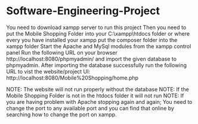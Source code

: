 # Software-Engineering-Project
 
You need to download xampp server to run this project
Then you need to put the Mobile Shopping Folder into your C:\xampp\htdocs folder or where every you have installed your xampp put the composer folder into the xampp folder
Start the Apache and MySql modules from the xampp control panel
Run the following URL on your browser http://localhost:8080/phpmyadmin/ and import the given database to phpmyadmin.
After importing the database successfully run the following URL to vist the website/project UI: http://localhost:8080/Mobile%20Shopping/home.php 

NOTE: The website will not run properly without the database
NOTE: If the Mobile Shopping Folder is not in the htdocs folder it will not run
NOTE: If you are having problem with Apache stopping again and again; You need to change the port to any available port and you can find that online by searching how to change the port on xampp. 
